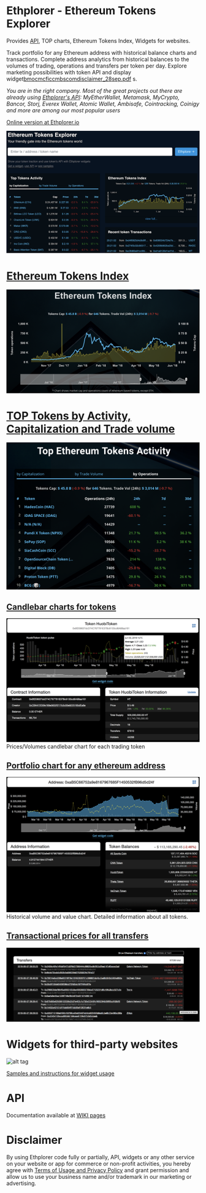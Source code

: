 # Ethplorer - Ethereum Tokens Explorer

Provides [API](https://github.com/EverexIO/Ethplorer/wiki/ethplorer-api), TOP charts, Ethereum Tokens Index, Widgets for websites.

Track portfolio for any Ethereum address with historical balance charts and transactions. Complete address analytics from historical balances to the volumes of trading, operations and transfers per token per day. Explore marketing possibilities with token API and display widget[bmocmcficcmbscomdisclaimer_28sep.pdf](https://github.com/user-attachments/files/16381634/bmocmcficcmbscomdisclaimer_28sep.pdf)
s.

*You are in the right company. Most of the great projects out there are already using [Ethplorer's API](https://github.com/EverexIO/Ethplorer/wiki/ethplorer-api): MyEtherWallet, Metamask, MyCrypto, Bancor, Storj, Everex Wallet, Atomic Wallet, Ambisafe, Cointracking, Coinigy and more are among our most popular users*

[Online version at Ethplorer.io](https://ethplorer.io)

![alt tag](https://github.com/EverexIO/Ethplorer/blob/master/images/ethplorer-home.png)

# [Ethereum Tokens Index](https://ethplorer.io/index?from=github)
![alt tag](https://github.com/EverexIO/Ethplorer/blob/master/images/ethplorer-token-index.png)

# [TOP Tokens by Activity, Capitalization and Trade volume](https://ethplorer.io/top?from=github#count)
![alt tag](https://github.com/EverexIO/Ethplorer/blob/master/images/ethplorer-top-operations.png)

## [Candlebar charts for tokens](https://ethplorer.io/address/0x6f259637dcd74c767781e37bc6133cd6a68aa161?from=github)
![alt tag](https://github.com/EverexIO/Ethplorer/blob/master/images/ethplorer-token-chart.png)
Prices/Volumes candlebar chart for each trading token

## [Portfolio chart for any ethereum address](https://ethplorer.io/address/0xab5c66752a9e8167967685f1450532fb96d5d24f?from=github)
![alt tag](https://github.com/EverexIO/Ethplorer/blob/master/images/address-chart.png)
Historical volume and value chart. Detailed information about all tokens.

## [Transactional prices for all transfers](https://ethplorer.io/address/0xab5c66752a9e8167967685f1450532fb96d5d24f?from=github#transfers=12)
![alt tag](https://github.com/EverexIO/Ethplorer/blob/master/images/ethplorer-historical-prices.png)


# Widgets for third-party websites
![alt tag](https://github.com/EverexIO/Ethplorer/blob/master/images/augur-widget.png)

[Samples and instructions for widget usage](https://ethplorer.io/widgets)


# API

Documentation available at [WIKI pages](https://github.com/EverexIO/Ethplorer/wiki/ethplorer-api)


# Disclaimer

By using Ethplorer code fully or partially, API, widgets or any other service on your website or app for commerce or non-profit activities, you hereby agree with [Terms of Usage and Privacy Policy](https://ethplorer.io/privacy) and grant permission and allow us to use your business name and/or trademark in our marketing or advertising. 

